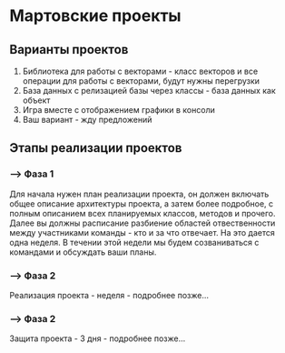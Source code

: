 # Мартовские проекты

## Варианты проектов 
1. Библиотека для работы с векторами - класс векторов и все операции для работы с векторами, будут нужны перегрузки
2. База данных c релизацией базы через классы - база данных как объект
3. Игра вместе с отображением графики в консоли
4. Ваш вариант - жду предложений

## Этапы реализации проектов

### --> Фаза 1
Для начала нужен план реализации проекта, он должен включать общее описание архитектуры проекта, а затем более подробное, с полным описанием всех планируемых классов, методов и прочего. Далее вы должны расписание разбиение областей отвественности между участниками команды - кто и за что отвечает. На это дается одна неделя. В течении этой недели мы будем созваниваться с командами и обсуждать ваши планы. 

### --> Фаза 2
Реализация проекта - неделя - подробнее позже...

### --> Фаза 2
Защита проекта - 3 дня - подробнее позже...
